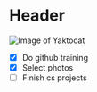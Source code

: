 # <h1> Header </h1>


![Image of Yaktocat](https://octodex.github.com/images/yaktocat.png) 

- [x] Do github training
- [x] Select photos
- [ ] Finish cs projects
